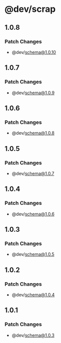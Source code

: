 # @dev/scrap

## 1.0.8

### Patch Changes

- @dev/schema@1.0.10

## 1.0.7

### Patch Changes

- @dev/schema@1.0.9

## 1.0.6

### Patch Changes

- @dev/schema@1.0.8

## 1.0.5

### Patch Changes

- @dev/schema@1.0.7

## 1.0.4

### Patch Changes

- @dev/schema@1.0.6

## 1.0.3

### Patch Changes

- @dev/schema@1.0.5

## 1.0.2

### Patch Changes

- @dev/schema@1.0.4

## 1.0.1

### Patch Changes

- @dev/schema@1.0.3

